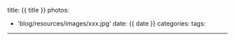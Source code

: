 title: {{ title }}
photos:
  - 'blog/resources/images/xxx.jpg'
date: {{ date }}
categories:
tags:
---

